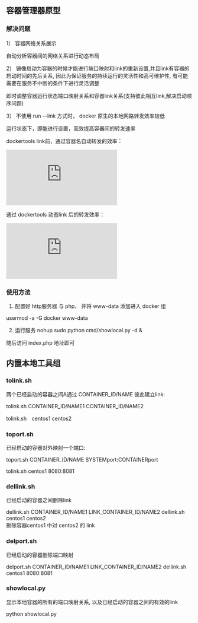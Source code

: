 

## 容器管理器原型

### 解决问题

1） 容器网络关系展示

自动分析容器间的网络关系进行动态布局

2） 镜像启动为容器的时候才能进行端口映射和link的重新设置,并且link有容器的启动时间的先后关系, 因此为保证服务的持续运行的灵活性和高可维护性, 有可能需要在服务不中断的条件下进行灵活调整

即时调整容器运行状态端口映射关系和容器link关系(支持彼此相互link,解决启动顺序问题)

3） 不使用 run --link 方式时， docker 原生的本地网路转发效率较低

运行状态下，即能进行设置，高效提高容器间的转发速率

dockertools link前，通过容器名自动转发的效率：

![image](http://callisto.ngrok.cc/wiki/lib/exe/fetch.php?w=300&tok=c5b2bc&media=232725438.jpg)

 通过 dockertools 动态link 后的转发效率：
 
![image](http://callisto.ngrok.cc/wiki/lib/exe/fetch.php?w=300&tok=73f485&media=674420238.jpg)


### 使用方法

1) 配置好 http服务器 与 php， 并将 www-data 添加进入 docker 组

usermod -a -G docker www-data

2) 运行服务
nohup sudo python cmd/showlocal.py -d &

随后访问 index.php 地址即可


## 内置本地工具组

### tolink.sh

两个已经启动的容器之间A通过 CONTAINER_ID/NAME 彼此建立link:

tolink.sh  CONTAINER_ID/NAME1  CONTAINER_ID/NAME2

tolink.sh　centos1 centos2

### toport.sh

已经启动的容器对外映射一个端口:

toport.sh  CONTAINER_ID/NAME  SYSTEMport:CONTAINERport

tolink.sh  centos1 8080:8081

### dellink.sh

已经启动的容器之间删除link

dellink.sh  CONTAINER_ID/NAME1  LINK_CONTAINER_ID/NAME2
dellink.sh  centos1  centos2   
删除容器centos1 中对 centos2 的 link


### delport.sh

已经启动的容器删除端口映射

delport.sh CONTAINER_ID/NAME1  LINK_CONTAINER_ID/NAME2
dellink.sh  centos1 8080:8081

### showlocal.py

显示本地容器的所有的端口映射关系, 以及已经启动的容器之间的有效的link

python showlocal.py




